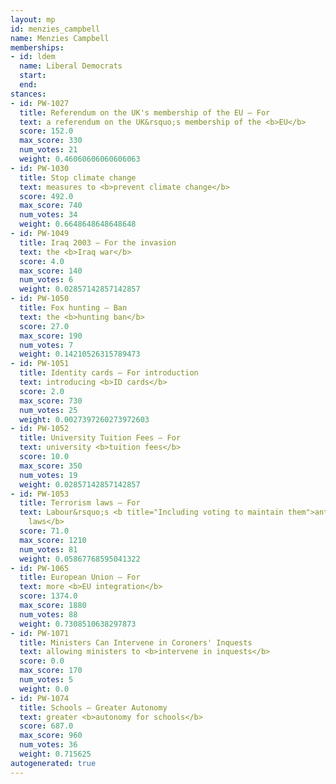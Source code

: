 ```yaml
---
layout: mp
id: menzies_campbell
name: Menzies Campbell
memberships:
- id: ldem
  name: Liberal Democrats
  start: 
  end: 
stances:
- id: PW-1027
  title: Referendum on the UK's membership of the EU — For
  text: a referendum on the UK&rsquo;s membership of the <b>EU</b>
  score: 152.0
  max_score: 330
  num_votes: 21
  weight: 0.46060606060606063
- id: PW-1030
  title: Stop climate change
  text: measures to <b>prevent climate change</b>
  score: 492.0
  max_score: 740
  num_votes: 34
  weight: 0.6648648648648648
- id: PW-1049
  title: Iraq 2003 — For the invasion
  text: the <b>Iraq war</b>
  score: 4.0
  max_score: 140
  num_votes: 6
  weight: 0.02857142857142857
- id: PW-1050
  title: Fox hunting — Ban
  text: the <b>hunting ban</b>
  score: 27.0
  max_score: 190
  num_votes: 7
  weight: 0.14210526315789473
- id: PW-1051
  title: Identity cards — For introduction
  text: introducing <b>ID cards</b>
  score: 2.0
  max_score: 730
  num_votes: 25
  weight: 0.0027397260273972603
- id: PW-1052
  title: University Tuition Fees — For
  text: university <b>tuition fees</b>
  score: 10.0
  max_score: 350
  num_votes: 19
  weight: 0.02857142857142857
- id: PW-1053
  title: Terrorism laws — For
  text: Labour&rsquo;s <b title="Including voting to maintain them">anti-terrorism
    laws</b>
  score: 71.0
  max_score: 1210
  num_votes: 81
  weight: 0.05867768595041322
- id: PW-1065
  title: European Union — For
  text: more <b>EU integration</b>
  score: 1374.0
  max_score: 1880
  num_votes: 88
  weight: 0.7308510638297873
- id: PW-1071
  title: Ministers Can Intervene in Coroners' Inquests
  text: allowing ministers to <b>intervene in inquests</b>
  score: 0.0
  max_score: 170
  num_votes: 5
  weight: 0.0
- id: PW-1074
  title: Schools — Greater Autonomy
  text: greater <b>autonomy for schools</b>
  score: 687.0
  max_score: 960
  num_votes: 36
  weight: 0.715625
autogenerated: true
---
```

